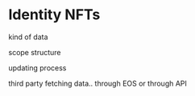 # Identity NFTs

kind of data

scope structure

updating process

third party fetching data.. through EOS or through API